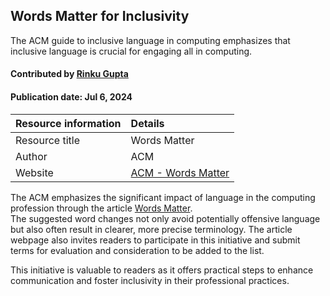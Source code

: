 ## Words Matter for Inclusivity

<!--- deck text start --->
The ACM guide to inclusive language in computing emphasizes that inclusive language is crucial for engaging all in computing.
<!--- deck text end --->

#### Contributed by [Rinku Gupta](https://github.com/rinkug)
#### Publication date: Jul 6, 2024

Resource information | Details
:--- | :---
Resource title | Words Matter
Author | ACM 
Website | [ACM - Words Matter](https://www.acm.org/diversity-inclusion/words-matter)

The ACM emphasizes the significant impact of language in the computing profession through the article [Words Matter](https://www.acm.org/diversity-inclusion/words-matter).  
The suggested word changes not only avoid potentially offensive language but also often result in clearer, more precise terminology.
The article webpage also invites readers to participate in this initiative and submit terms for evaluation and consideration to be added to the list.

This initiative is valuable to readers as it offers practical steps to enhance communication and foster inclusivity in their professional practices. 


<!---
Publish: yes
Pinned: no
Topics: inclusivity
--->
